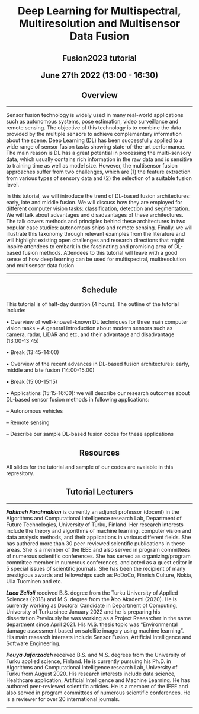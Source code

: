 <h1 style="text-align: center;">Deep Learning for Multispectral, Multiresolution and Multisensor Data Fusion</h1>

<h2 style="text-align: center;">Fusion2023 tutorial
  
June 27th 2022 (13:00 - 16:30)</h2>

<h2 style="text-align: center;">Overview</h2>

---

Sensor fusion technology is widely used in many real-world applications such as autonomous systems, pose estimation, video surveillance and remote sensing. The objective of this technology is to combine the data provided by the multiple sensors to achieve complementary information about the scene. Deep Learning (DL) has been successfully applied to a wide range of sensor fusion tasks showing state-of-the-art performance. The main reason is DL has a great potential in processing the multi-sensory data, which usually contains rich information in the raw data and is sensitive to training time as well as model size. However,
the multisensor fusion approaches suffer from two challenges, which are (1) the feature extraction from various types of sensory data and (2) the selection of a suitable fusion level.

In this tutorial, we will introduce the trend of DL-based fusion architectures: early, late and middle fusion. We will discuss how they are employed for different computer vision tasks: classification, detection and segmentation. We will talk about advantages and disadvantages of these architectures. The talk covers methods and principles behind these architectures in two popular case studies:
autonomous ships and remote sensing. Finally, we will illustrate this taxonomy through relevant examples from the literature and will highlight existing open challenges and research directions that might inspire attendees to embark in the fascinating and promising area of DL-based fusion methods. Attendees to this tutorial will leave with a good sense of how deep learning can be used for multispectral, multiresolution and multisensor data fusion

---

<h2 style="text-align: center;">Schedule</h2>

This tutorial is of half-day duration (4 hours). The outline of the tutorial
include:

• Overview of well-knowell-known DL techniques for three main computer vision tasks + A general introduction about modern sensors such as camera, radar, LiDAR and etc, and their advantage and disadvantage (13:00-13:45)

• Break (13:45-14:00)

•  Overview of the recent advances in DL-based fusion architectures: early,
middle and late fusion (14:00-15:00)

• Break (15:00-15:15)

•   Applications (15:15-16:00): we will describe our research outcomes about
DL-based sensor fusion methods in following applications:

– Autonomous vehicles

– Remote sensing

– Describe our sample DL-based fusion codes for these applications

<h2 style="text-align: center;">Resources</h2>
All slides for the tutorial and sample of our codes are avaiable in this represitory.

<h2 style="text-align: center;">Tutorial Lecturers</h2>

---
***Fahimeh Farahnakian*** is currently an adjunct professor (docent)
in the Algorithms and Computational Intelligence research Lab, Department
of Future Technologies, University of Turku, Finland. Her research
interests include the theory and algorithms of machine learning, computer
vision and data analysis methods, and their applications in various
different fields. She has authored more than 30 peer-reviewed scientific
publications in these areas. She is a member of the IEEE and also
served in program committees of numerous scientific conferences. She has served
as organizing/program committee member in numerous conferences, and acted as a
guest editor in 5 special issues of scientific journals. She has been the recipient of
many prestigious awards and fellowships such as PoDoCo, Finnish Culture, Nokia, Ulla Tuominen and etc.




***Luca Zelioli*** received B.S. degree from the Turku University of
Applied Sciences (2018) and M.S. degree from the  ̊Abo Akademi (2020).
He is currently working as Doctoral Candidate in Department of Computing, University of Turku since January 2022 and he is preparing his dissertation.Previously he was working as a Project Researcher in the same department since April 2021. His M.S. thesis topic was “Environmental damage assessment based on satellite imagery using machine learning”. His main research interests include Sensor Fusion, Artificial Intelligence and Software Engineering.


***Pouya Jafarzadeh*** received B.S. and M.S. degrees from the University
of Turku applied science, Finland. He is currently pursuing his Ph.D.
in Algorithms and Computational Intelligence research Lab, University
of Turku from August 2020. His research interests include data science,
Healthcare application, Artificial Intelligence and Machine Learning.
He has authored peer-reviewed scientific articles. He is a member
of the IEEE and also served in program committees of numerous
scientific conferences. He is a reviewer for over 20 international journals.

---

